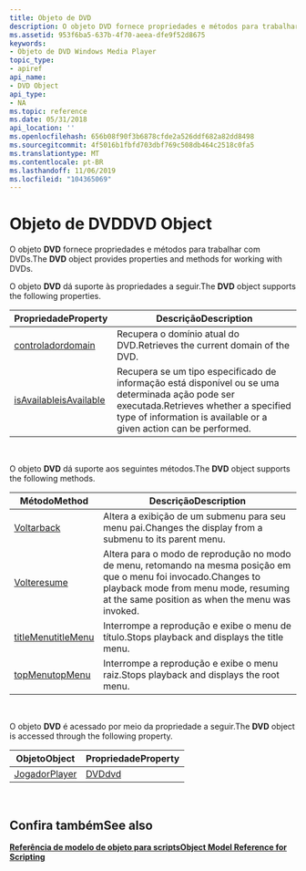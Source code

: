 ```yaml
---
title: Objeto de DVD
description: O objeto DVD fornece propriedades e métodos para trabalhar com DVDs.
ms.assetid: 953f6ba5-637b-4f70-aeea-dfe9f52d8675
keywords:
- Objeto de DVD Windows Media Player
topic_type:
- apiref
api_name:
- DVD Object
api_type:
- NA
ms.topic: reference
ms.date: 05/31/2018
api_location: ''
ms.openlocfilehash: 656b08f90f3b6878cfde2a526ddf682a82dd8498
ms.sourcegitcommit: 4f5016b1fbfd703dbf769c508db464c2518c0fa5
ms.translationtype: MT
ms.contentlocale: pt-BR
ms.lasthandoff: 11/06/2019
ms.locfileid: "104365069"
---
```

# <a name="dvd-object"></a><span data-ttu-id="5f5ac-104">Objeto de DVD</span><span class="sxs-lookup"><span data-stu-id="5f5ac-104">DVD Object</span></span>

<span data-ttu-id="5f5ac-105">O objeto **DVD** fornece propriedades e métodos para trabalhar com DVDs.</span><span class="sxs-lookup"><span data-stu-id="5f5ac-105">The **DVD** object provides properties and methods for working with DVDs.</span></span>

<span data-ttu-id="5f5ac-106">O objeto **DVD** dá suporte às propriedades a seguir.</span><span class="sxs-lookup"><span data-stu-id="5f5ac-106">The **DVD** object supports the following properties.</span></span>



| <span data-ttu-id="5f5ac-107">Propriedade</span><span class="sxs-lookup"><span data-stu-id="5f5ac-107">Property</span></span>                           | <span data-ttu-id="5f5ac-108">Descrição</span><span class="sxs-lookup"><span data-stu-id="5f5ac-108">Description</span></span>                                                                                        |
|------------------------------------|----------------------------------------------------------------------------------------------------|
| [<span data-ttu-id="5f5ac-109">controlador</span><span class="sxs-lookup"><span data-stu-id="5f5ac-109">domain</span></span>](dvd-domain.md)           | <span data-ttu-id="5f5ac-110">Recupera o domínio atual do DVD.</span><span class="sxs-lookup"><span data-stu-id="5f5ac-110">Retrieves the current domain of the DVD.</span></span>                                                           |
| [<span data-ttu-id="5f5ac-111">isAvailable</span><span class="sxs-lookup"><span data-stu-id="5f5ac-111">isAvailable</span></span>](dvd-isavailable.md) | <span data-ttu-id="5f5ac-112">Recupera se um tipo especificado de informação está disponível ou se uma determinada ação pode ser executada.</span><span class="sxs-lookup"><span data-stu-id="5f5ac-112">Retrieves whether a specified type of information is available or a given action can be performed.</span></span> |



 

<span data-ttu-id="5f5ac-113">O objeto **DVD** dá suporte aos seguintes métodos.</span><span class="sxs-lookup"><span data-stu-id="5f5ac-113">The **DVD** object supports the following methods.</span></span>



| <span data-ttu-id="5f5ac-114">Método</span><span class="sxs-lookup"><span data-stu-id="5f5ac-114">Method</span></span>                         | <span data-ttu-id="5f5ac-115">Descrição</span><span class="sxs-lookup"><span data-stu-id="5f5ac-115">Description</span></span>                                                                                          |
|--------------------------------|------------------------------------------------------------------------------------------------------|
| [<span data-ttu-id="5f5ac-116">Voltar</span><span class="sxs-lookup"><span data-stu-id="5f5ac-116">back</span></span>](dvd-back.md)           | <span data-ttu-id="5f5ac-117">Altera a exibição de um submenu para seu menu pai.</span><span class="sxs-lookup"><span data-stu-id="5f5ac-117">Changes the display from a submenu to its parent menu.</span></span>                                               |
| [<span data-ttu-id="5f5ac-118">Volte</span><span class="sxs-lookup"><span data-stu-id="5f5ac-118">resume</span></span>](dvd-resume.md)       | <span data-ttu-id="5f5ac-119">Altera para o modo de reprodução no modo de menu, retomando na mesma posição em que o menu foi invocado.</span><span class="sxs-lookup"><span data-stu-id="5f5ac-119">Changes to playback mode from menu mode, resuming at the same position as when the menu was invoked.</span></span> |
| [<span data-ttu-id="5f5ac-120">titleMenu</span><span class="sxs-lookup"><span data-stu-id="5f5ac-120">titleMenu</span></span>](dvd-titlemenu.md) | <span data-ttu-id="5f5ac-121">Interrompe a reprodução e exibe o menu de título.</span><span class="sxs-lookup"><span data-stu-id="5f5ac-121">Stops playback and displays the title menu.</span></span>                                                          |
| [<span data-ttu-id="5f5ac-122">topMenu</span><span class="sxs-lookup"><span data-stu-id="5f5ac-122">topMenu</span></span>](dvd-topmenu.md)     | <span data-ttu-id="5f5ac-123">Interrompe a reprodução e exibe o menu raiz.</span><span class="sxs-lookup"><span data-stu-id="5f5ac-123">Stops playback and displays the root menu.</span></span>                                                           |



 

<span data-ttu-id="5f5ac-124">O objeto **DVD** é acessado por meio da propriedade a seguir.</span><span class="sxs-lookup"><span data-stu-id="5f5ac-124">The **DVD** object is accessed through the following property.</span></span>



| <span data-ttu-id="5f5ac-125">Objeto</span><span class="sxs-lookup"><span data-stu-id="5f5ac-125">Object</span></span>                      | <span data-ttu-id="5f5ac-126">Propriedade</span><span class="sxs-lookup"><span data-stu-id="5f5ac-126">Property</span></span>              |
|-----------------------------|-----------------------|
| [<span data-ttu-id="5f5ac-127">Jogador</span><span class="sxs-lookup"><span data-stu-id="5f5ac-127">Player</span></span>](player-object.md) | [<span data-ttu-id="5f5ac-128">DVD</span><span class="sxs-lookup"><span data-stu-id="5f5ac-128">dvd</span></span>](player-dvd.md) |



 

## <a name="see-also"></a><span data-ttu-id="5f5ac-129">Confira também</span><span class="sxs-lookup"><span data-stu-id="5f5ac-129">See also</span></span>

<dl> <dt>

[<span data-ttu-id="5f5ac-130">**Referência de modelo de objeto para scripts**</span><span class="sxs-lookup"><span data-stu-id="5f5ac-130">**Object Model Reference for Scripting**</span></span>](object-model-reference-for-scripting.md)
</dt> </dl>

 

 




